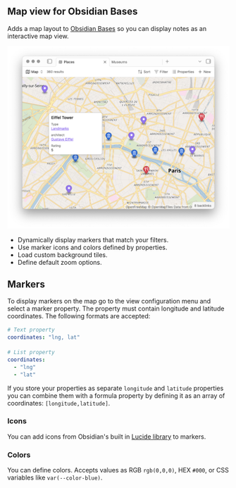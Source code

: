 ## Map view for Obsidian Bases

Adds a map layout to [Obsidian Bases](https://help.obsidian.md/bases) so you can display notes as an interactive map view.

![Map view for Obsidian Bases](/images/map-view.png)

- Dynamically display markers that match your filters.
- Use marker icons and colors defined by properties.
- Load custom background tiles.
- Define default zoom options.

## Markers

To display markers on the map go to the view configuration menu and select a marker property. The property must contain longitude and latitude coordinates. The following formats are accepted:

```yaml
# Text property
coordinates: "lng, lat"

# List property
coordinates:
  - "lng"
  - "lat"
```

If you store your properties as separate `longitude` and `latitude` properties you can combine them with a formula property by defining it as an array of coordinates: `[longitude,latitude]`.

### Icons

You can add icons from Obsidian's built in [Lucide library](https://lucide.dev/icons/) to markers.

### Colors

You can define colors. Accepts values as RGB `rgb(0,0,0)`, HEX `#000`, or CSS variables like `var(--color-blue)`.
